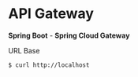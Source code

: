 # API Gateway

**Spring Boot** - **Spring Cloud Gateway**


URL Base
```
$ curl http://localhost
```


